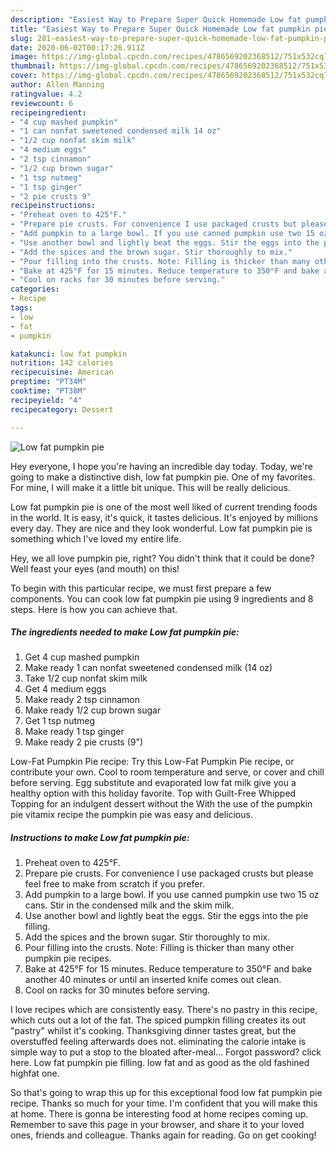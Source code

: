 ```yaml
---
description: "Easiest Way to Prepare Super Quick Homemade Low fat pumpkin pie"
title: "Easiest Way to Prepare Super Quick Homemade Low fat pumpkin pie"
slug: 281-easiest-way-to-prepare-super-quick-homemade-low-fat-pumpkin-pie
date: 2020-06-02T00:17:26.911Z
image: https://img-global.cpcdn.com/recipes/4786569202368512/751x532cq70/low-fat-pumpkin-pie-recipe-main-photo.jpg
thumbnail: https://img-global.cpcdn.com/recipes/4786569202368512/751x532cq70/low-fat-pumpkin-pie-recipe-main-photo.jpg
cover: https://img-global.cpcdn.com/recipes/4786569202368512/751x532cq70/low-fat-pumpkin-pie-recipe-main-photo.jpg
author: Allen Manning
ratingvalue: 4.2
reviewcount: 6
recipeingredient:
- "4 cup mashed pumpkin"
- "1 can nonfat sweetened condensed milk 14 oz"
- "1/2 cup nonfat skim milk"
- "4 medium eggs"
- "2 tsp cinnamon"
- "1/2 cup brown sugar"
- "1 tsp nutmeg"
- "1 tsp ginger"
- "2 pie crusts 9"
recipeinstructions:
- "Preheat oven to 425°F."
- "Prepare pie crusts. For convenience I use packaged crusts but please feel free to make from scratch if you prefer."
- "Add pumpkin to a large bowl. If you use canned pumpkin use two 15 oz cans. Stir in the condensed milk and the skim milk."
- "Use another bowl and lightly beat the eggs. Stir the eggs into the pie filling."
- "Add the spices and the brown sugar. Stir thoroughly to mix."
- "Pour filling into the crusts. Note: Filling is thicker than many other pumpkin pie recipes."
- "Bake at 425°F for 15 minutes. Reduce temperature to 350°F and bake another 40 minutes or until an inserted knife comes out clean."
- "Cool on racks for 30 minutes before serving."
categories:
- Recipe
tags:
- low
- fat
- pumpkin

katakunci: low fat pumpkin 
nutrition: 142 calories
recipecuisine: American
preptime: "PT34M"
cooktime: "PT38M"
recipeyield: "4"
recipecategory: Dessert

---
```



![Low fat pumpkin pie](https://img-global.cpcdn.com/recipes/4786569202368512/751x532cq70/low-fat-pumpkin-pie-recipe-main-photo.jpg)

Hey everyone, I hope you're having an incredible day today. Today, we're going to make a distinctive dish, low fat pumpkin pie. One of my favorites. For mine, I will make it a little bit unique. This will be really delicious.

Low fat pumpkin pie is one of the most well liked of current trending foods in the world. It is easy, it's quick, it tastes delicious. It's enjoyed by millions every day. They are nice and they look wonderful. Low fat pumpkin pie is something which I've loved my entire life.

Hey, we all love pumpkin pie, right? You didn&#39;t think that it could be done? Well feast your eyes (and mouth) on this!


To begin with this particular recipe, we must first prepare a few components. You can cook low fat pumpkin pie using 9 ingredients and 8 steps. Here is how you can achieve that.

<!--inarticleads1-->

##### The ingredients needed to make Low fat pumpkin pie:

1. Get 4 cup mashed pumpkin
1. Make ready 1 can nonfat sweetened condensed milk (14 oz)
1. Take 1/2 cup nonfat skim milk
1. Get 4 medium eggs
1. Make ready 2 tsp cinnamon
1. Make ready 1/2 cup brown sugar
1. Get 1 tsp nutmeg
1. Make ready 1 tsp ginger
1. Make ready 2 pie crusts (9&#34;)


Low-Fat Pumpkin Pie recipe: Try this Low-Fat Pumpkin Pie recipe, or contribute your own. Cool to room temperature and serve, or cover and chill before serving. Egg substitute and evaporated low fat milk give you a healthy option with this holiday favorite. Top with Guilt-Free Whipped Topping for an indulgent dessert without the With the use of the pumpkin pie vitamix recipe the pumpkin pie was easy and delicious. 

<!--inarticleads2-->

##### Instructions to make Low fat pumpkin pie:

1. Preheat oven to 425°F.
1. Prepare pie crusts. For convenience I use packaged crusts but please feel free to make from scratch if you prefer.
1. Add pumpkin to a large bowl. If you use canned pumpkin use two 15 oz cans. Stir in the condensed milk and the skim milk.
1. Use another bowl and lightly beat the eggs. Stir the eggs into the pie filling.
1. Add the spices and the brown sugar. Stir thoroughly to mix.
1. Pour filling into the crusts. Note: Filling is thicker than many other pumpkin pie recipes.
1. Bake at 425°F for 15 minutes. Reduce temperature to 350°F and bake another 40 minutes or until an inserted knife comes out clean.
1. Cool on racks for 30 minutes before serving.


I love recipes which are consistently easy. There&#39;s no pastry in this recipe, which cuts out a lot of the fat. The spiced pumpkin filling creates its out &#34;pastry&#34; whilst it&#39;s cooking. Thanksgiving dinner tastes great, but the overstuffed feeling afterwards does not. eliminating the calorie intake is simple way to put a stop to the bloated after-meal… Forgot password? click here. Low fat pumpkin pie filling. low fat and as good as the old fashined highfat one. 

So that's going to wrap this up for this exceptional food low fat pumpkin pie recipe. Thanks so much for your time. I'm confident that you will make this at home. There is gonna be interesting food at home recipes coming up. Remember to save this page in your browser, and share it to your loved ones, friends and colleague. Thanks again for reading. Go on get cooking!
